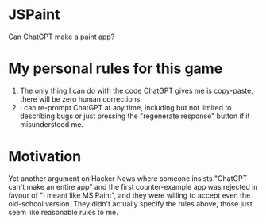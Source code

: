 # JSPaint

Can ChatGPT make a paint app?

# My personal rules for this game

1. The only thing I can do with the code ChatGPT gives me is copy-paste, there will be zero human corrections.
2. I can re-prompt ChatGPT at any time, including but not limited to describing bugs or just pressing the "regenerate response" button if it misunderstood me.

# Motivation

Yet another argument on Hacker News where someone insists "ChatGPT can't make an entire app" and the first counter-example app was rejected in favour of "I meant like MS Paint", and they were willing to accept even the old-school version. They didn't actually specify the rules above, those just seem like reasonable rules to me.
